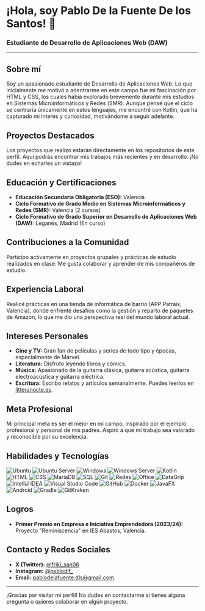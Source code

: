 # ¡Hola, soy Pablo De la Fuente De los Santos! 👋

### Estudiante de Desarrollo de Aplicaciones Web (DAW)

---

## Sobre mí

Soy un apasionado estudiante de Desarrollo de Aplicaciones Web. Lo que inicialmente me motivó a adentrarme en este campo fue mi fascinación por HTML y CSS, los cuales había explorado brevemente durante mis estudios en Sistemas Microinformáticos y Redes (SMR). Aunque pensé que el ciclo se centraría únicamente en estos lenguajes, me encontré con Kotlin, que ha capturado mi interés y curiosidad, motivándome a seguir adelante.

## Proyectos Destacados

Los proyectos que realizo estarán directamente en los repositorios de este perfil. Aquí podrás encontrar mis trabajos más recientes y en desarrollo. ¡No dudes en echarles un vistazo!

## Educación y Certificaciones

- **Educación Secundaria Obligatoria (ESO):** Valencia
- **Ciclo Formativo de Grado Medio en Sistemas Microinformáticos y Redes (SMR):** Valencia (2 cursos)
- **Ciclo Formativo de Grado Superior en Desarrollo de Aplicaciones Web (DAW):** Leganés, Madrid (En curso)

## Contribuciones a la Comunidad

Participo activamente en proyectos grupales y prácticas de estudio realizados en clase. Me gusta colaborar y aprender de mis compañeros de estudio.

## Experiencia Laboral

Realicé prácticas en una tienda de informática de barrio (APP Patraix, Valencia), donde enfrenté desafíos como la gestión y reparto de paquetes de Amazon, lo que me dio una perspectiva real del mundo laboral actual.

## Intereses Personales

- **Cine y TV:** Gran fan de películas y series de todo tipo y épocas, especialmente de Marvel.
- **Literatura:** Disfruto leyendo libros y cómics.
- **Música:** Apasionado de la guitarra clásica, guitarra acústica, guitarra electroacústica y guitarra eléctrica.
- **Escritura:** Escribo relatos y artículos semanalmente. Puedes leerlos en [litteranocte.es](https://litteranocte.es).

## Meta Profesional

Mi principal meta es ser el mejor en mi campo, inspirado por el ejemplo profesional y personal de mis padres. Aspiro a que mi trabajo sea valorado y reconocible por su excelencia.

## Habilidades y Tecnologías

![Ubuntu](https://img.shields.io/badge/-Ubuntu-%23E95420?style=flat-square&logo=ubuntu&logoColor=white)
![Ubuntu Server](https://img.shields.io/badge/-Ubuntu%20Server-%23E95420?style=flat-square&logo=ubuntu&logoColor=white)
![Windows](https://img.shields.io/badge/-Windows-%230078D6?style=flat-square&logo=windows&logoColor=white)
![Windows Server](https://img.shields.io/badge/-Windows%20Server-%230078D6?style=flat-square&logo=windows&logoColor=white)
![Kotlin](https://img.shields.io/badge/-Kotlin-%230095D5?style=flat-square&logo=kotlin&logoColor=white)
![HTML](https://img.shields.io/badge/-HTML-%23E34F26?style=flat-square&logo=html5&logoColor=white)
![CSS](https://img.shields.io/badge/-CSS-%231572B6?style=flat-square&logo=css3&logoColor=white)
![MariaDB](https://img.shields.io/badge/-MariaDB-%23005C8F?style=flat-square&logo=mariadb&logoColor=white)
![SQL](https://img.shields.io/badge/-SQL-%234A89DC?style=flat-square&logo=sql&logoColor=white)
![Git](https://img.shields.io/badge/-Git-%23F05032?style=flat-square&logo=git&logoColor=white)
![Redes](https://img.shields.io/badge/-Redes-%23000000?style=flat-square&logo=network-wired&logoColor=white)
![Office](https://img.shields.io/badge/-Office-%23D84315?style=flat-square&logo=microsoft-office&logoColor=white)
![DataGrip](https://img.shields.io/badge/-DataGrip-%231E88E5?style=flat-square&logo=datagrip&logoColor=white)
![IntelliJ IDEA](https://img.shields.io/badge/-IntelliJIDEA-%23000000?style=flat-square&logo=intellij-idea&logoColor=white)
![Visual Studio Code](https://img.shields.io/badge/-VS%20Code-%23007ACC?style=flat-square&logo=visual-studio-code&logoColor=white)
![GitHub](https://img.shields.io/badge/-GitHub-%23181717?style=flat-square&logo=github&logoColor=white)
![Docker](https://img.shields.io/badge/-Docker-%232496ED?style=flat-square&logo=docker&logoColor=white)
![JavaFX](https://img.shields.io/badge/-JavaFX-%230076A3?style=flat-square&logo=openjdk&logoColor=white)
![Android](https://img.shields.io/badge/-Android-%233DDC84?style=flat-square&logo=android&logoColor=white)
![Gradle](https://img.shields.io/badge/-Gradle-%2302303A?style=flat-square&logo=gradle&logoColor=white)
![GitKraken](https://img.shields.io/badge/-GitKraken-%233498DB?style=flat-square&logo=gitkraken&logoColor=white)

## Logros

- **Primer Premio en Empresa e Iniciativa Emprendedora (2023/24):** Proyecto "Reminiscencia" en IES Abastos, Valencia.

## Contacto y Redes Sociales

- **X (Twitter):** [@friki_san06](https://x.com/friki_san06)
- **Instagram:** [@pxblodlf_](https://www.instagram.com/pxblodlf_/)
- **Email:** pablodelafuente.dls@gmail.com

---

¡Gracias por visitar mi perfil! No dudes en contactarme si tienes alguna pregunta o quieres colaborar en algún proyecto.
